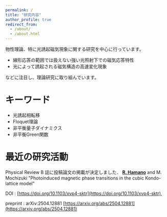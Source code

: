 ```yaml
---
permalink: /
title: "研究内容"
author_profile: true
redirect_from: 
  - /about/
  - /about.html
---
```


物性理論、特に光誘起磁気現象に関する研究を中心に行っています。

- 線形応答の範囲では扱えない強い光照射下での磁気応答特性
- 光によって誘起される磁気構造の高速変化現象

などに注目し、理論研究に取り組んでいます。

キーワード
=======
- 光誘起相転移
- Floquet理論
- 非平衡量子ダイナミクス
- 非平衡Green関数

最近の研究活動
======
Physical Review B 誌に投稿論文の掲載が決定しました．
**<u>R. Hamano</u>** and M. Mochizuki
"Photoinduced magnetic phase transitions in the cubic Kondo-lattice model"

DOI : [https://doi.org/10.1103/xvp4-sktr](https://doi.org/10.1103/xvp4-sktr), 

preprint : arXiv:2504.12881 [https://arxiv.org/abs/2504.12881](https://arxiv.org/abs/2504.12881)


